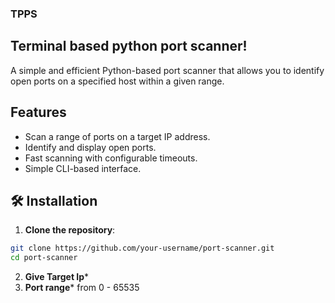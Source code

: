 ### TPPS

## Terminal based python port scanner!

A simple and efficient Python-based port scanner that allows you to identify open ports on a specified host within a given range.

##  Features
- Scan a range of ports on a target IP address.
- Identify and display open ports.
- Fast scanning with configurable timeouts.
- Simple CLI-based interface.

## 🛠 Installation

1. **Clone the repository**:

```bash
git clone https://github.com/your-username/port-scanner.git
cd port-scanner
```
2. **Give Target Ip***
3. **Port range***
     from 0 - 65535
